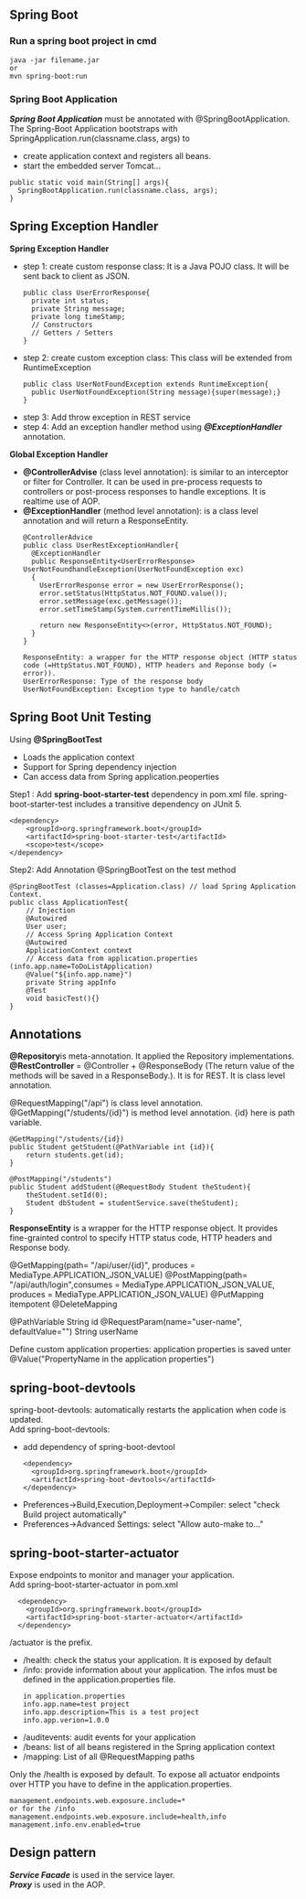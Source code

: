 ## Spring Boot

### Run a spring boot project in cmd
```
java -jar filename.jar
or
mvn spring-boot:run
```

### Spring Boot Application
***Spring Boot Application*** must be annotated with @SpringBootApplication. <br>
The Spring-Boot Application bootstraps with SpringApplication.run(classname.class, args) to 
- create application context and registers all beans.
- start the embedded server Tomcat...
```
public static void main(String[] args){
  SpringBootApplication.run(classname.class, args);
}
```
## Spring Exception Handler
**Spring Exception Handler** <br>
- step 1: create custom response class: It is a Java POJO class. It will be sent back to client as JSON.
  ```
  public class UserErrorResponse{
  	private int status;
  	private String message;
  	private long timeStamp;
  	// Constructors
  	// Getters / Setters
  }
  ```
- step 2: create custom exception class: This class will be extended from RuntimeException
  ```
  public class UserNotFoundException extends RuntimeException{
  	public UserNotFoundException(String message){super(message);}
  }
  ```
- step 3: Add throw exception in REST service
- step 4: Add an exception handler method using ***@ExceptionHandler*** annotation.

**Global Exception Handler**
- **@ControllerAdvise** (class level annotation): is similar to an interceptor or filter for Controller. It can be used in pre-process requests to controllers or post-process responses to handle exceptions. It is realtime use of AOP.
- **@ExceptionHandler** (method level annotation): is a class level annotation and will return a ResponseEntity.
  ```
  @ControllerAdvice
  public class UserRestExceptionHandler{
    @ExceptionHandler
    public ResponseEntity<UserErrorResponse> UserNotFoundhandleException(UserNotFoundException exc)
    {
      UserErrorResponse error = new UserErrorResponse();
      error.setStatus(HttpStatus.NOT_FOUND.value());
      error.setMessage(exc.getMessage());
      error.setTimeStamp(System.currentTimeMillis());
    
      return new ResponseEntity<>(error, HttpStatus.NOT_FOUND);
    }
  }

  ResponseEntity: a wrapper for the HTTP response object (HTTP status code (=HttpStatus.NOT_FOUND), HTTP headers and Reponse body (= error)).
  UserErrorResponse: Type of the response body
  UserNotFoundException: Exception type to handle/catch
  ```

  
## Spring Boot Unit Testing
Using **@SpringBootTest**
- Loads the application context
- Support for Spring dependency injection
- Can access data from Spring application.peoperties

Step1 : Add **spring-boot-starter-test** dependency in pom.xml file. spring-boot-starter-test includes a transitive dependency on JUnit 5.
```
<dependency>
    <groupId>org.springframework.boot</groupId>
    <artifactId>spring-boot-starter-test</artifactId>
    <scope>test</scope>
</dependency>
```
Step2: Add Annotation @SpringBootTest on the test method
```
@SpringBootTest (classes=Application.class) // load Spring Application Context.
public class ApplicationTest{
	// Injection
	@Autowired
	User user;
	// Access Spring Application Context
	@Autowired
	ApplicationContext context
	// Access data from application.properties (info.app.name=ToDoListApplication)
	@Value("${info.app.name}")
	private String appInfo
	@Test
	void basicTest(){}
}
```

## Annotations


**@Repository**is meta-annotation. It applied the Repository implementations.<br>
**@RestController** = @Controller + @ResponseBody (The return value of the methods will be saved in a ResponseBody.). It is for REST. It is class level annotation. <br>

@RequestMapping("/api") is class level annotation.<br>
@GetMapping("/students/{id}") is method level annotation. {id} here is path variable.
```
@GetMapping("/students/{id})
public Student getStudent(@PathVariable int {id}){
    return students.get(id); 
}
```
```
@PostMapping("/students")
public Student addStudent(@RequestBody Student theStudent){
    theStudent.setId(0);
    Student dbStudent = studentService.save(theStudent);
}
```
**ResponseEntity** is a wrapper for the HTTP response object. It provides fine-grainted control to specify HTTP status code, HTTP headers and Response body.

@GetMapping(path= "/api/user/{id}", produces = MediaType.APPLICATION_JSON_VALUE)
@PostMapping(path= "/api/auth/login",consumes = MediaType.APPLICATION_JSON_VALUE, produces = MediaType.APPLICATION_JSON_VALUE)
@PutMapping itempotent
@DeleteMapping

@PathVariable String id
@RequestParam(name="user-name", defaultValue="") String userName


Define custom application properties:
application properties is saved unter 
@Value("PropertyName in the application properties")

## spring-boot-devtools
spring-boot-devtools: automatically restarts the application when code is updated. <br>
Add spring-boot-devtools:
- add dependency of spring-boot-devtool
  ```
  <dependency>
    <groupId>org.springframework.boot</groupId>
    <artifactId>spring-boot-devtools</artifactId>
  </dependency>
  ```
- Preferences->Build,Execution,Deployment->Compiler: select "check Build project automatically"
- Preferences->Advanced Settings: select "Allow auto-make to..."

## spring-boot-starter-actuator
Expose endpoints to monitor and manager your application.<br>
Add spring-boot-starter-actuator in pom.xml
```
  <dependency>
    <groupId>org.springframework.boot</groupId>
    <artifactId>spring-boot-starter-actuator</artifactId>
  </dependency>
```
/actuator is the prefix.
- /health: check the status your application. It is exposed by default
- /info: provide information about your application. The infos must be defined in the application.properties file.
  ```
  in application.properties
  info.app.name=test project
  info.app.description=This is a test project
  info.app.verion=1.0.0
  ```
- /auditevents: audit events for your application
- /beans: list of all beans registered in the Spring application context
- /mapping: List of all @RequestMapping paths

Only the /health is exposed by default. To expose all actuator endpoints over HTTP you have to define in the application.properties.
```
management.endpoints.web.exposure.include=*
or for the /info
management.endpoints.web.exposure.include=health,info
management.info.env.enabled=true
```

## Design pattern
***Service Facade*** is used in the service layer.<br>
***Proxy*** is used in the AOP.<br>


